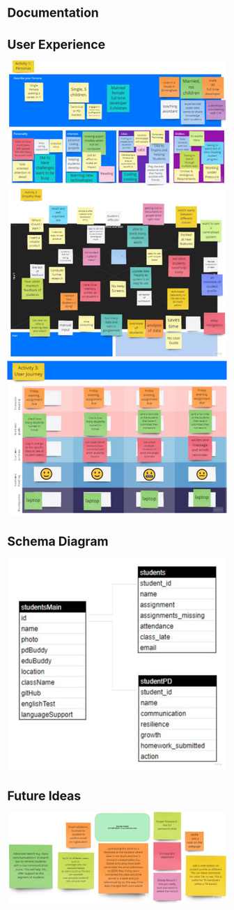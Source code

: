 # Documentation

# User Experience
<img src="documentation-img/personas.jpg" alt="personas">
<img src="documentation-img/empathy-map.jpg" alt="empathy map">
<img src="documentation-img/user-journey.jpg" alt="user-journey">

# Schema Diagram
<img src="documentation-img/schema-diagram.jpg" alt="schema diagram">

# Future Ideas
<img src="documentation-img/future-ideas.jpg" alt="future ideas">